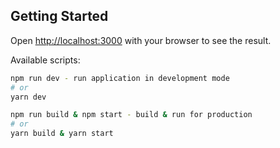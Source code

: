 ## Getting Started

Open [http://localhost:3000](http://localhost:3000) with your browser to see the result.

Available scripts:

```bash
npm run dev - run application in development mode
# or
yarn dev

npm run build & npm start - build & run for production
# or
yarn build & yarn start
```
